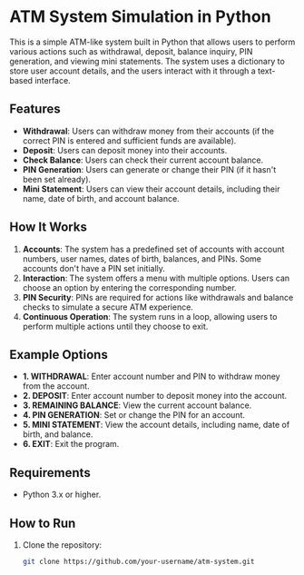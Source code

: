 # ATM System Simulation in Python

This is a simple ATM-like system built in Python that allows users to perform various actions such as withdrawal, deposit, balance inquiry, PIN generation, and viewing mini statements. The system uses a dictionary to store user account details, and the users interact with it through a text-based interface.

## Features

- **Withdrawal**: Users can withdraw money from their accounts (if the correct PIN is entered and sufficient funds are available).
- **Deposit**: Users can deposit money into their accounts.
- **Check Balance**: Users can check their current account balance.
- **PIN Generation**: Users can generate or change their PIN (if it hasn't been set already).
- **Mini Statement**: Users can view their account details, including their name, date of birth, and account balance.

## How It Works

1. **Accounts**: The system has a predefined set of accounts with account numbers, user names, dates of birth, balances, and PINs. Some accounts don't have a PIN set initially.
2. **Interaction**: The system offers a menu with multiple options. Users can choose an option by entering the corresponding number.
3. **PIN Security**: PINs are required for actions like withdrawals and balance checks to simulate a secure ATM experience.
4. **Continuous Operation**: The system runs in a loop, allowing users to perform multiple actions until they choose to exit.

## Example Options
- **1. WITHDRAWAL**: Enter account number and PIN to withdraw money from the account.
- **2. DEPOSIT**: Enter account number to deposit money into the account.
- **3. REMAINING BALANCE**: View the current account balance.
- **4. PIN GENERATION**: Set or change the PIN for an account.
- **5. MINI STATEMENT**: View the account details, including name, date of birth, and balance.
- **6. EXIT**: Exit the program.

## Requirements

- Python 3.x or higher.

## How to Run

1. Clone the repository:
   ```bash
   git clone https://github.com/your-username/atm-system.git
